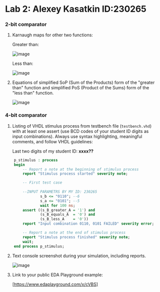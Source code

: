 # Lab 2: Alexey Kasatkin ID:230265

### 2-bit comparator

1. Karnaugh maps for other two functions:

   Greater than:

   ![image](https://user-images.githubusercontent.com/99397789/154457659-2a682dc5-68ac-4a7d-a6d5-d6f43754d34b.png)

   Less than:

   ![image](https://user-images.githubusercontent.com/99397789/154458498-b14fb12d-1fae-400c-a902-39ab372a8ba3.png)

2. Equations of simplified SoP (Sum of the Products) form of the "greater than" function and simplified PoS (Product of the Sums) form of the "less than" function.

   ![image](https://user-images.githubusercontent.com/99397789/155310020-d376316b-de95-47e6-a4a9-9d7014a748f0.png)

### 4-bit comparator

1. Listing of VHDL stimulus process from testbench file (`testbench.vhd`) with at least one assert (use BCD codes of your student ID digits as input combinations). Always use syntax highlighting, meaningful comments, and follow VHDL guidelines:

   Last two digits of my student ID: **xxxx??**

```vhdl
    p_stimulus : process
    begin
        -- Report a note at the beginning of stimulus process
        report "Stimulus process started" severity note;

        -- First test case
        
        --INPUT PARAMETRS BY MY ID: 230265
                s_b <= "0110"; --6
                s_a <= "0101"; --5
                wait for 100 ns;
        assert ((s_B_greater_A = '1') and
                (s_B_equals_A  = '0') and
                (s_B_less_A    = '0'))
        report "Input combination 0110, 0101 FAILED" severity error;

        -- Report a note at the end of stimulus process
        report "Stimulus process finished" severity note;
        wait;
    end process p_stimulus;
```

2. Text console screenshot during your simulation, including reports.

   ![image](https://user-images.githubusercontent.com/99397789/154531026-45b052fe-6c45-4ec8-98b0-1f5e8861e07c.png)

3. Link to your public EDA Playground example:

   [https://www.edaplayground.com/x/cVBS]
